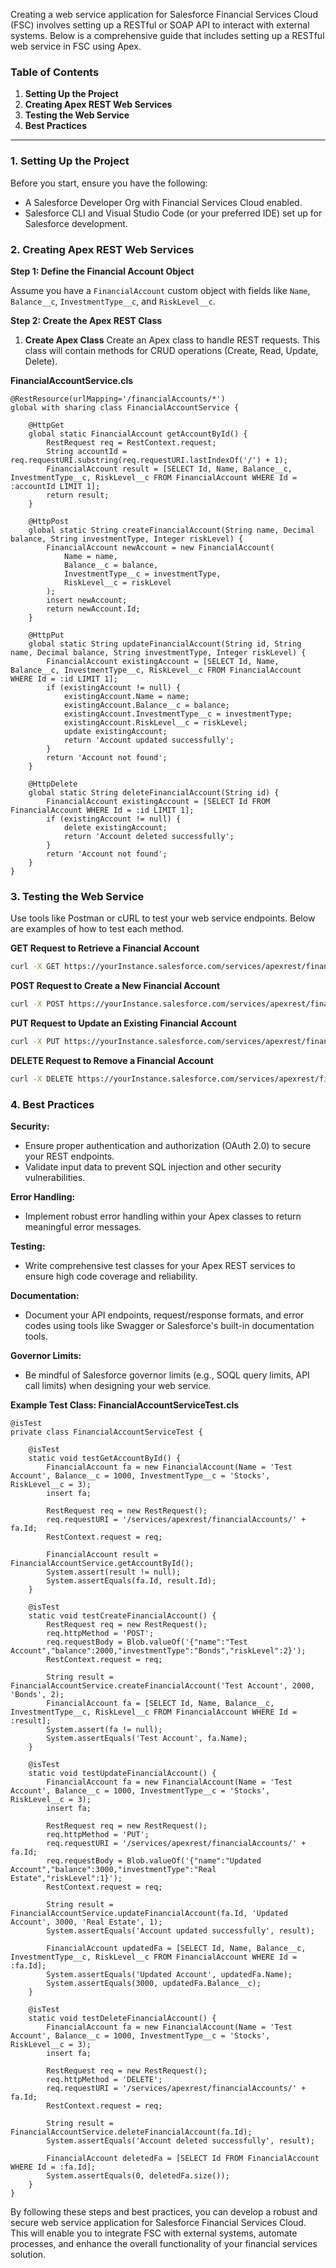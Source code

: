 Creating a web service application for Salesforce Financial Services Cloud (FSC) involves setting up a RESTful or SOAP API to interact with external systems. Below is a comprehensive guide that includes setting up a RESTful web service in FSC using Apex.

### Table of Contents

1. **Setting Up the Project**
2. **Creating Apex REST Web Services**
3. **Testing the Web Service**
4. **Best Practices**

---

### 1. Setting Up the Project

Before you start, ensure you have the following:
- A Salesforce Developer Org with Financial Services Cloud enabled.
- Salesforce CLI and Visual Studio Code (or your preferred IDE) set up for Salesforce development.

### 2. Creating Apex REST Web Services

**Step 1: Define the Financial Account Object**

Assume you have a `FinancialAccount` custom object with fields like `Name`, `Balance__c`, `InvestmentType__c`, and `RiskLevel__c`.

**Step 2: Create the Apex REST Class**

1. **Create Apex Class**
   Create an Apex class to handle REST requests. This class will contain methods for CRUD operations (Create, Read, Update, Delete).

**FinancialAccountService.cls**
```apex
@RestResource(urlMapping='/financialAccounts/*')
global with sharing class FinancialAccountService {

    @HttpGet
    global static FinancialAccount getAccountById() {
        RestRequest req = RestContext.request;
        String accountId = req.requestURI.substring(req.requestURI.lastIndexOf('/') + 1);
        FinancialAccount result = [SELECT Id, Name, Balance__c, InvestmentType__c, RiskLevel__c FROM FinancialAccount WHERE Id = :accountId LIMIT 1];
        return result;
    }

    @HttpPost
    global static String createFinancialAccount(String name, Decimal balance, String investmentType, Integer riskLevel) {
        FinancialAccount newAccount = new FinancialAccount(
            Name = name,
            Balance__c = balance,
            InvestmentType__c = investmentType,
            RiskLevel__c = riskLevel
        );
        insert newAccount;
        return newAccount.Id;
    }

    @HttpPut
    global static String updateFinancialAccount(String id, String name, Decimal balance, String investmentType, Integer riskLevel) {
        FinancialAccount existingAccount = [SELECT Id, Name, Balance__c, InvestmentType__c, RiskLevel__c FROM FinancialAccount WHERE Id = :id LIMIT 1];
        if (existingAccount != null) {
            existingAccount.Name = name;
            existingAccount.Balance__c = balance;
            existingAccount.InvestmentType__c = investmentType;
            existingAccount.RiskLevel__c = riskLevel;
            update existingAccount;
            return 'Account updated successfully';
        }
        return 'Account not found';
    }

    @HttpDelete
    global static String deleteFinancialAccount(String id) {
        FinancialAccount existingAccount = [SELECT Id FROM FinancialAccount WHERE Id = :id LIMIT 1];
        if (existingAccount != null) {
            delete existingAccount;
            return 'Account deleted successfully';
        }
        return 'Account not found';
    }
}
```

### 3. Testing the Web Service

Use tools like Postman or cURL to test your web service endpoints. Below are examples of how to test each method.

**GET Request to Retrieve a Financial Account**
```bash
curl -X GET https://yourInstance.salesforce.com/services/apexrest/financialAccounts/{accountId} -H "Authorization: Bearer accessToken"
```

**POST Request to Create a New Financial Account**
```bash
curl -X POST https://yourInstance.salesforce.com/services/apexrest/financialAccounts -H "Authorization: Bearer accessToken" -H "Content-Type: application/json" -d '{"name":"New Account","balance":1000.0,"investmentType":"Stocks","riskLevel":3}'
```

**PUT Request to Update an Existing Financial Account**
```bash
curl -X PUT https://yourInstance.salesforce.com/services/apexrest/financialAccounts/{accountId} -H "Authorization: Bearer accessToken" -H "Content-Type: application/json" -d '{"name":"Updated Account","balance":1500.0,"investmentType":"Bonds","riskLevel":2}'
```

**DELETE Request to Remove a Financial Account**
```bash
curl -X DELETE https://yourInstance.salesforce.com/services/apexrest/financialAccounts/{accountId} -H "Authorization: Bearer accessToken"
```

### 4. Best Practices

**Security:**
- Ensure proper authentication and authorization (OAuth 2.0) to secure your REST endpoints.
- Validate input data to prevent SQL injection and other security vulnerabilities.

**Error Handling:**
- Implement robust error handling within your Apex classes to return meaningful error messages.

**Testing:**
- Write comprehensive test classes for your Apex REST services to ensure high code coverage and reliability.

**Documentation:**
- Document your API endpoints, request/response formats, and error codes using tools like Swagger or Salesforce's built-in documentation tools.

**Governor Limits:**
- Be mindful of Salesforce governor limits (e.g., SOQL query limits, API call limits) when designing your web service.

**Example Test Class: FinancialAccountServiceTest.cls**
```apex
@isTest
private class FinancialAccountServiceTest {

    @isTest
    static void testGetAccountById() {
        FinancialAccount fa = new FinancialAccount(Name = 'Test Account', Balance__c = 1000, InvestmentType__c = 'Stocks', RiskLevel__c = 3);
        insert fa;

        RestRequest req = new RestRequest();
        req.requestURI = '/services/apexrest/financialAccounts/' + fa.Id;
        RestContext.request = req;

        FinancialAccount result = FinancialAccountService.getAccountById();
        System.assert(result != null);
        System.assertEquals(fa.Id, result.Id);
    }

    @isTest
    static void testCreateFinancialAccount() {
        RestRequest req = new RestRequest();
        req.httpMethod = 'POST';
        req.requestBody = Blob.valueOf('{"name":"Test Account","balance":2000,"investmentType":"Bonds","riskLevel":2}');
        RestContext.request = req;

        String result = FinancialAccountService.createFinancialAccount('Test Account', 2000, 'Bonds', 2);
        FinancialAccount fa = [SELECT Id, Name, Balance__c, InvestmentType__c, RiskLevel__c FROM FinancialAccount WHERE Id = :result];
        System.assert(fa != null);
        System.assertEquals('Test Account', fa.Name);
    }

    @isTest
    static void testUpdateFinancialAccount() {
        FinancialAccount fa = new FinancialAccount(Name = 'Test Account', Balance__c = 1000, InvestmentType__c = 'Stocks', RiskLevel__c = 3);
        insert fa;

        RestRequest req = new RestRequest();
        req.httpMethod = 'PUT';
        req.requestURI = '/services/apexrest/financialAccounts/' + fa.Id;
        req.requestBody = Blob.valueOf('{"name":"Updated Account","balance":3000,"investmentType":"Real Estate","riskLevel":1}');
        RestContext.request = req;

        String result = FinancialAccountService.updateFinancialAccount(fa.Id, 'Updated Account', 3000, 'Real Estate', 1);
        System.assertEquals('Account updated successfully', result);

        FinancialAccount updatedFa = [SELECT Id, Name, Balance__c, InvestmentType__c, RiskLevel__c FROM FinancialAccount WHERE Id = :fa.Id];
        System.assertEquals('Updated Account', updatedFa.Name);
        System.assertEquals(3000, updatedFa.Balance__c);
    }

    @isTest
    static void testDeleteFinancialAccount() {
        FinancialAccount fa = new FinancialAccount(Name = 'Test Account', Balance__c = 1000, InvestmentType__c = 'Stocks', RiskLevel__c = 3);
        insert fa;

        RestRequest req = new RestRequest();
        req.httpMethod = 'DELETE';
        req.requestURI = '/services/apexrest/financialAccounts/' + fa.Id;
        RestContext.request = req;

        String result = FinancialAccountService.deleteFinancialAccount(fa.Id);
        System.assertEquals('Account deleted successfully', result);

        FinancialAccount deletedFa = [SELECT Id FROM FinancialAccount WHERE Id = :fa.Id];
        System.assertEquals(0, deletedFa.size());
    }
}
```

By following these steps and best practices, you can develop a robust and secure web service application for Salesforce Financial Services Cloud. This will enable you to integrate FSC with external systems, automate processes, and enhance the overall functionality of your financial services solution.